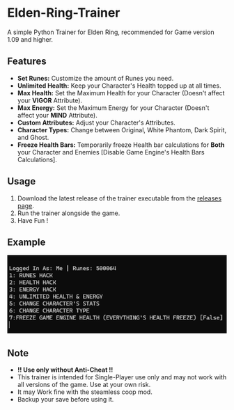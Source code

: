 # Elden-Ring-Trainer

A simple Python Trainer for Elden Ring, recommended for Game version 1.09 and higher.

## Features

- **Set Runes:** Customize the amount of Runes you need.
- **Unlimited Health:** Keep your Character's Health topped up at all times.
- **Max Health:** Set the Maximum Health for your Character (Doesn't affect your **VIGOR** Attribute).
- **Max Energy:** Set the Maximum Energy for your Character (Doesn't affect your **MIND** Attribute).
- **Custom Attributes:** Adjust your Character's Attributes.
- **Character Types:** Change between Original, White Phantom, Dark Spirit, and Ghost.
- **Freeze Health Bars:** Temporarily freeze Health bar calculations for **Both** your Character and Enemies [Disable Game Engine's Health Bars Calculations].

## Usage

1. Download the latest release of the trainer executable from the [releases page](https://github.com/berliniq/Elden-Ring-Trainer/releases/tag/Elden-Ring-T).
2. Run the trainer alongside the game.
3. Have Fun !

## Example

![Trainer Example](Trainer%20Example/TrainerExampleSS.png)

## Note
- **!! Use only without Anti-Cheat !!**
- This trainer is intended for Single-Player use only and may not work with all versions of the game. Use at your own risk.
- It may Work fine with the steamless coop mod.
- Backup your save before using it.

